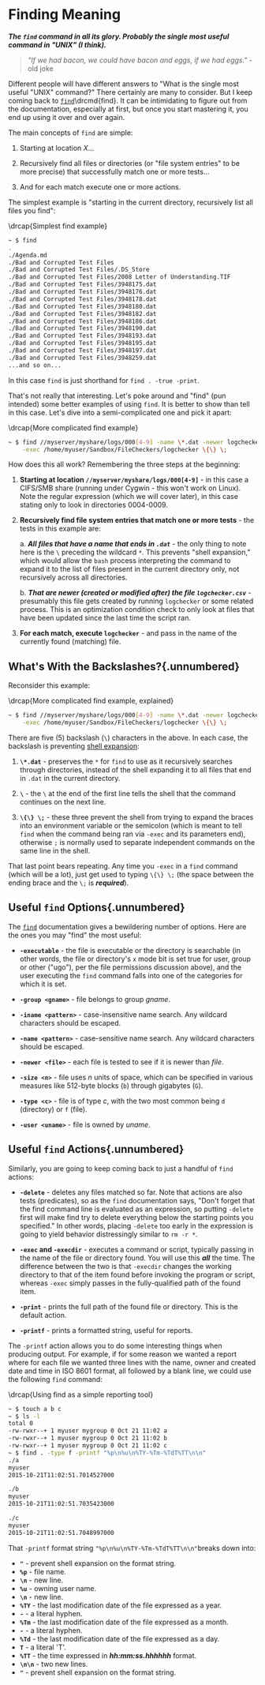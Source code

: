 
# Finding Meaning

***The `find` command in all its glory. Probably the single most useful
command in "UNIX" (I think).***

> *"If we had bacon, we could have bacon and eggs, if we had eggs."* - old
> joke

Different people will have different answers to "What is the single most
useful "UNIX" command?" There certainly are many to consider. But I keep
coming back to [`find`](http://linux.die.net/man/1/find)\drcmd{find}. It can
be intimidating to figure out from the documentation, especially at first,
but once you start mastering it, you end up using it over and over again.

The main concepts of `find` are simple:

1. Starting at location *X*...

2. Recursively find all files or directories (or "file system entries" to
be more precise) that successfully match one or more tests...

3. And for each match execute one or more actions.

The simplest example is "starting in the current directory, recursively
list all files you find":

\drcap{Simplest find example}
```bash
~ $ find
.
./Agenda.md
./Bad and Corrupted Test Files
./Bad and Corrupted Test Files/.DS_Store
./Bad and Corrupted Test Files/2008 Letter of Understanding.TIF
./Bad and Corrupted Test Files/3948175.dat
./Bad and Corrupted Test Files/3948176.dat
./Bad and Corrupted Test Files/3948178.dat
./Bad and Corrupted Test Files/3948180.dat
./Bad and Corrupted Test Files/3948182.dat
./Bad and Corrupted Test Files/3948186.dat
./Bad and Corrupted Test Files/3948190.dat
./Bad and Corrupted Test Files/3948193.dat
./Bad and Corrupted Test Files/3948195.dat
./Bad and Corrupted Test Files/3948197.dat
./Bad and Corrupted Test Files/3948259.dat
...and so on...
```

In this case `find` is just shorthand for `find . -true -print`.

That's not really that interesting. Let's poke around and "find" (pun
intended) some better examples of using `find`. It is better to show than
tell in this case. Let's dive into a semi-complicated one and pick it
apart:

\drcap{More complicated find example}
```bash
~ $ find //myserver/myshare/logs/000[4-9] -name \*.dat -newer logchecker.csv \
    -exec /home/myuser/Sandbox/FileCheckers/logchecker \{\} \;
```

How does this all work? Remembering the three steps at the beginning:

1. **Starting at location `//myserver/myshare/logs/000[4-9]`** - in this
case a CIFS/SMB share (running under Cygwin - this won't work on Linux).
Note the regular expression (which we will cover later), in this case
stating only to look in directories 0004-0009.

2. **Recursively find file system entries that match one or more tests** -
the tests in this example are:

    a. ***All files that have a name that ends in `.dat`*** - the only
    thing to note here is the `\` preceding the wildcard `*`. This
    prevents "shell expansion," which would allow the `bash` process
    interpreting the command to expand it to the list of files present in
    the current directory only, not recursively across all directories.

    b. ***That are newer (created or modified after) the file
    `logchecker.csv`*** - presumably this file gets created by running
    `logchecker` or some related process. This is an optimization
    condition check to only look at files that have been updated since the
    last time the script ran.

3. **For each match, execute `logchecker`** - and pass in the name of the
currently found (matching) file.

## What's With the Backslashes?{.unnumbered}

Reconsider this example:

\drcap{More complicated find example, explained}
```bash
~ $ find //myserver/myshare/logs/000[4-9] -name \*.dat -newer logchecker.csv \
    -exec /home/myuser/Sandbox/FileCheckers/logchecker \{\} \;
```
          
There are five (5) backslash (`\`) characters in the above. In each case,
the backslash is preventing [shell
expansion](http://www.tldp.org/LDP/Bash-Beginners-Guide/html/sect_03_04.html):

1. **`\*.dat`** - preserves the `*` for `find` to use as it recursively
searches through directories, instead of the shell expanding it to all
files that end in `.dat` in the current directory.

2. **`\`** - the `\` at the end of the first line tells the shell that the
command continues on the next line.

3. **`\{\} \;`** - these three prevent the shell from trying to expand the
braces into an environment variable or the semicolon (which is meant to
tell `find` when the command being ran via `-exec` and its parameters end),
otherwise `;` is normally used to separate independent commands on the same
line in the shell.

That last point bears repeating. Any time you `-exec` in a `find`
command (which will be a lot), just get used to typing `\{\} \;` (the
space between the ending brace and the `\;` is ***required***).

## Useful `find` Options{.unnumbered}

The [`find`](http://linux.die.net/man/1/find) documentation gives a
bewildering number of options. Here are the ones you may "find" the most
useful:

* **`-executable`** - the file is executable or the directory is searchable
(in other words, the file or directory's `x` mode bit is set true for user,
group or other ("ugo"), per the file permissions discussion above), and the
user executing the `find` command falls into one of the categories for
which it is set.

* **`-group <gname>`** - file belongs to group *gname*.

* **`-iname <pattern>`** - case-insensitive name search. Any wildcard
characters should be escaped.

* **`-name <pattern>`** - case-sensitive name search. Any wildcard
characters should be escaped.

* **`-newer <file>`** - each file is tested to see if it is newer than
*file*.

* **`-size <n>`** - file uses *n* units of space, which can be specified in
various measures like 512-byte blocks (`b`) through gigabytes (`G`).

* **`-type <c>`** - file is of type *c*, with the two most common being
`d` (directory) or `f` (file).

* **`-user <uname>`** - file is owned by *uname*.

## Useful `find` Actions{.unnumbered}

Similarly, you are going to keep coming back to just a handful of `find`
actions:

* **`-delete`** - deletes any files matched so far. Note that actions are
also tests (predicates), so as the `find` documentation says, "Don't forget
that the find command line is evaluated as an expression, so putting
`-delete` first will make find try to delete everything below the starting
points you specified." In other words, placing `-delete` too early in the
expression is going to yield behavior distressingly similar to `rm -r *`.

* **`-exec` and `-execdir`** - executes a command or script, typically
passing in the name of the file or directory found. You will use this
***all*** the time. The difference between the two is that `-execdir`
changes the working directory to that of the item found before invoking
the program or script, whereas `-exec` simply passes in the fully-qualified
path of the found item.

* **`-print`** - prints the full path of the found file or directory. This
is the default action.

* **`-printf`** - prints a formatted string, useful for reports.

The `-printf` action allows you to do some interesting things when
producing output. For example, if for some reason we wanted a report
where for each file we wanted three lines with the name, owner and
created date and time in ISO 8601 format, all followed by a blank
line, we could use the following `find` command:

\drcap{Using find as a simple reporting tool}
```bash
~ $ touch a b c
~ $ ls -l
total 0
-rw-rwxr--+ 1 myuser mygroup 0 Oct 21 11:02 a
-rw-rwxr--+ 1 myuser mygroup 0 Oct 21 11:02 b
-rw-rwxr--+ 1 myuser mygroup 0 Oct 21 11:02 c
~ $ find . -type f -printf "%p\n%u\n%TY-%Tm-%TdT%TT\n\n"
./a
myuser
2015-10-21T11:02:51.7014527000

./b
myuser
2015-10-21T11:02:51.7035423000

./c
myuser
2015-10-21T11:02:51.7048997000
```

That `-printf` format string `"%p\n%u\n%TY-%Tm-%TdT%TT\n\n"`breaks down
into:

* **`"`** - prevent shell expansion on the format string.
* **`%p`** - file name.
* **`\n`** - new line.
* **`%u`** - owning user name.
* **`\n`** - new line.
* **`%TY`** - the last modification date of the file expressed as a year.
* **`-`** - a literal hyphen. 
* **`%Tm`** - the last modification date of the file expressed as a month.
* **`-`** - a literal hyphen. 
* **`%Td`** - the last modification date of the file expressed as a day.
* **`T`** - a literal 'T'.
* **`%TT`** - the time expressed in ***hh:mm:ss.hhhhhh*** format.
* **`\n\n`** - two new lines.
* **`"`** - prevent shell expansion on the format string.